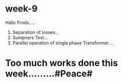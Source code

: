 # week-9
Hallo Frnds.....

1. Separation of losses..
2. Sumpners Test...
3. Parallel operation of single phase Transformer....

# Too much works done this week.........#Peace#

